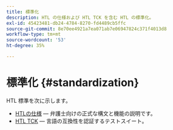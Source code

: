 ```yaml
---
title: 標準化
description: HTL の仕様および HTL TCK を含む HTL の標準化。
exl-id: 45423481-db24-4784-8270-fd4489cb5ffc
source-git-commit: 8e70ee4921a7ea071ab7e06947824c371f4013d8
workflow-type: tm+mt
source-wordcount: '53'
ht-degree: 35%

---
```


# 標準化 {#standardization}

HTL 標準を次に示します。

* [HTLの仕様](https://github.com/adobe/htl-spec)  — 弁護士向けの正式な構文と機能の説明です。
* [HTL TCK](https://github.com/adobe/htl-tck)  — 言語の互換性を認証するテストスイート。
